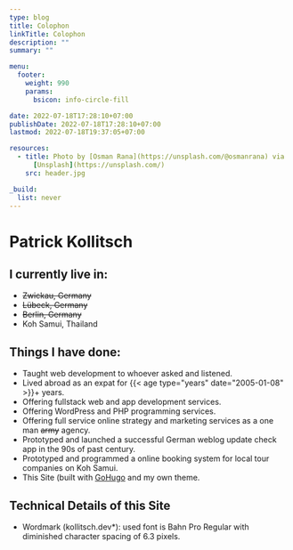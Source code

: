 ```yaml
---
type: blog
title: Colophon
linkTitle: Colophon
description: ""
summary: ""

menu:
  footer:
    weight: 990
    params:
      bsicon: info-circle-fill

date: 2022-07-18T17:28:10+07:00
publishDate: 2022-07-18T17:28:10+07:00
lastmod: 2022-07-18T19:37:05+07:00

resources:
  - title: Photo by [Osman Rana](https://unsplash.com/@osmanrana) via
      [Unsplash](https://unsplash.com/)
    src: header.jpg

_build:
  list: never
---
```


# Patrick Kollitsch

## I currently live in:

- ~~Zwickau, Germany~~
- ~~L&uuml;beck, Germany~~
- ~~Berlin, Germany~~
- Koh Samui, Thailand

## Things I have done:

- Taught web development to whoever asked and listened.
- Lived abroad as an expat for {{< age type="years" date="2005-01-08" >}}+ years.
- Offering fullstack web and app development services.
- Offering WordPress and PHP programming services.
- Offering full service online strategy and marketing services as a one man ~~army~~ agency.
- Prototyped and launched a successful German weblog update check app in the 90s of past century.
- Prototyped and programmed a online booking system for local tour companies on Koh Samui.
- This Site (built with [GoHugo](https://gohugo.io) and my own theme.

## Technical Details of this Site

- Wordmark (kollitsch.dev*): used font is Bahn Pro Regular with diminished character spacing of 6.3 pixels.
